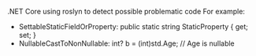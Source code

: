 .NET Core using roslyn to detect possible problematic code
For example:
- SettableStaticFieldOrProperty: public static string StaticProperty { get; set; }
- NullableCastToNonNullable: int? b = (int)std.Age; // Age is nullable
